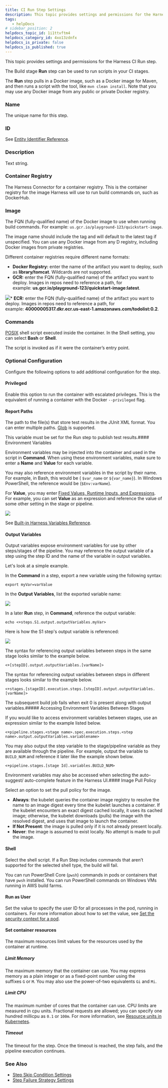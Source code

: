 ```yaml
---
title: CI Run Step Settings
description: This topic provides settings and permissions for the Harness CI Run step. The Build stage Run step can be used to run scripts in your CI stages. The Run step pulls in a Docker image, such as a Docker…
tags: 
   - helpDocs
# sidebar_position: 2
helpdocs_topic_id: 1i1ttvftm4
helpdocs_category_id: 4xo13zdnfx
helpdocs_is_private: false
helpdocs_is_published: true
---
```


This topic provides settings and permissions for the Harness CI Run step.

The Build stage **Run** step can be used to run scripts in your CI stages.

The **Run** step pulls in a Docker image, such as a Docker image for Maven, and then runs a script with the tool, like `mvn clean install`. Note that you may use any Docker image from any public or private Docker registry.

### Name

The unique name for this step.

### ID

See [Entity Identifier Reference](https://docs.harness.io/article/li0my8tcz3-entity-identifier-reference).

### Description

Text string.

### Container Registry

The Harness Connector for a container registry. This is the container registry for the image Harness will use to run build commands on, such as DockerHub.

### Image

The FQN (fully-qualified name) of the Docker image to use when running build commands. For example: `us.gcr.io/playground-123/quickstart-image`.

The image name should include the tag and will default to the latest tag if unspecified. You can use any Docker image from any D registry, including Docker images from private registries.

Different container registries require different name formats:

* **Docker Registry:** enter the name of the artifact you want to deploy, such as **library/tomcat**. Wildcards are not supported.
* **GCR:** enter the FQN (fully-qualified name) of the artifact you want to deploy. Images in repos need to reference a path, for example: **us.gcr.io/playground-123/quickstart-image:latest**.

![](./static/run-step-settings-03.png)* **ECR:** enter the FQN (fully-qualified name) of the artifact you want to deploy. Images in repos need to reference a path, for example: **40000005317.dkr.ecr.us-east-1.amazonaws.com/todolist:0.2**.

### Commands

[POSIX](https://www.grymoire.com/Unix/Sh.html) shell script executed inside the container. In the Shell setting, you can select **Bash** or **Shell**.

The script is invoked as if it were the container’s entry point.

### Optional Configuration

Configure the following options to add additional configuration for the step.

#### Privileged

Enable this option to run the container with escalated privileges. This is the equivalent of running a container with the Docker `--privileged` flag.

#### Report Paths

The path to the file(s) that store test results in the JUnit XML format. You can enter multiple paths. [Glob](https://en.wikipedia.org/wiki/Glob_(programming)) is supported.

This variable must be set for the Run step to publish test results.#### Environment Variables

Environment variables may be injected into the container and used in the script in **Command**. When using these environment variables, make sure to enter a **Name** and **Value** for each variable.

You may also reference environment variables in the script by their name. For example, in Bash, this would be ( `$var_name` or `${var_name}`). In Windows PowerShell, the reference would be (`$Env:varName`).

For **Value**, you may enter [Fixed Values, Runtime Inputs, and Expressions](https://docs.harness.io/article/f6yobn7iq0-runtime-inputs). For example, you can set **Value** as an expression and reference the value of some other setting in the stage or pipeline.

![](./static/run-step-settings-04.png)

See [Built-in Harness Variables Reference](https://docs.harness.io/article/lml71vhsim-harness-variables).

#### Output Variables

Output variables expose environment variables for use by other steps/stages of the pipeline. You may reference the output variable of a step using the step ID and the name of the variable in output variables.

Let's look at a simple example.

In the **Command** in a step, export a new variable using the following syntax:


```
export myVar=varValue
```
In the **Output Variables**, list the exported variable name:

![](./static/run-step-settings-05.png)

In a later **Run** step, in **Command**, reference the output variable:

```
echo <+steps.S1.output.outputVariables.myVar>
```
Here is how the S1 step's output variable is referenced:

![](./static/run-step-settings-06.png)

The syntax for referencing output variables between steps in the same stage looks similar to the example below.

`<+[stepID].output.outputVariables.[varName]>`

The syntax for referencing output variables between steps in different stages looks similar to the example below.

`<+stages.[stageID].execution.steps.[stepID].output.outputVariables.[varName]>`

The subsequent build job fails when exit 0 is present along with output variables.##### Accessing Environment Variables Between Stages

If you would like to access environment variables between stages, use an expression similar to the example listed below.

`<+pipeline.stages.<stage name>.spec.execution.steps.<step name>.output.outputVariables.variablename>`

You may also output the step variable to the stage/pipeline variable as they are available through the pipeline. For example, output the variable to `BUILD_NUM` and reference it later like the example shown below.

`<+pipeline.stages.[stage Id].variables.BUILD_NUM>`

Environment variables may also be accessed when selecting the auto-suggest/ auto-complete feature in the Harness UI.#### Image Pull Policy

Select an option to set the pull policy for the image.

* **Always**: the kubelet queries the container image registry to resolve the name to an image digest every time the kubelet launches a container. If the kubelet encounters an exact digest cached locally, it uses its cached image; otherwise, the kubelet downloads (pulls) the image with the resolved digest, and uses that image to launch the container.
* **If Not Present**: the image is pulled only if it is not already present locally.
* **Never**: the image is assumed to exist locally. No attempt is made to pull the image.

#### Shell

Select the shell script. If a Run Step includes commands that aren’t supported for the selected shell type, the build will fail.

You can run PowerShell Core (`pwsh`) commands in pods or containers that have `pwsh` installed. You can run PowerShell commands on Windows VMs running in AWS build farms.

#### Run as User

Set the value to specify the user ID for all processes in the pod, running in containers. For more information about how to set the value, see [Set the security context for a pod](https://kubernetes.io/docs/tasks/configure-pod-container/security-context/#set-the-security-context-for-a-pod).

#### Set container resources

The maximum resources limit values for the resources used by the container at runtime.

##### Limit Memory

The maximum memory that the container can use. You may express memory as a plain integer or as a fixed-point number using the suffixes `G` or `M`. You may also use the power-of-two equivalents `Gi` and `Mi`.

##### Limit CPU

The maximum number of cores that the container can use. CPU limits are measured in cpu units. Fractional requests are allowed; you can specify one hundred millicpu as `0.1` or `100m`. For more information, see [Resource units in Kubernetes](https://kubernetes.io/docs/concepts/configuration/manage-resources-containers/#resource-units-in-kubernetes).

##### Timeout

The timeout for the step. Once the timeout is reached, the step fails, and the pipeline execution continues.

### See Also

* [Step Skip Condition Settings](https://docs.harness.io/article/i36ibenkq2-step-skip-condition-settings)
* [Step Failure Strategy Settings](https://docs.harness.io/article/htrur23poj-step-failure-strategy-settings)

